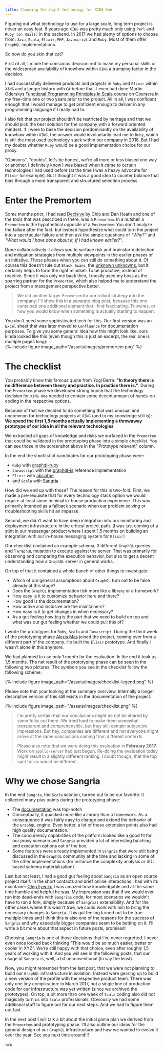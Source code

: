 ```yaml
---
title: Choosing the right technology for XING One
---
```

Figuring out what technology to use for a large scale, long term project is never an easy feat. 8 years ago `XING` was pretty much only using `Perl` and `Ruby (on Rails)` in the backend. In 2017 we had plenty of options to choose from: `Java`, `Scala`, `Elixir`, `PHP`, `Javascript` and `Ruby`. Most of them offer `GraphQL` implementations. 

So how do you skin that cat?

First of all, I made the conscious decision not to make my personal skills or the widespread availability of knowhow within `XING` a trumping factor in the decision. 

I had successfully delivered products and projects in `Ruby` and `Elixir` within `XING` and a longer history with `C#` before that. I even had done Martin Oderskys [Functional Programming Principles in Scala](https://www.coursera.org/learn/progfun1) course on Coursera in my free-time one or two years prior to the project. All in all, I was confident enough that I would manage to get proficient enough to deliver in any programming language if I really had to. 

I also felt that our project shouldn't be restricted by heritage and that we should pick the best solution for the company with a forward oriented mindset. If I were to base the decision predominantly on the availability of knowhow within `XING`, the answer would involuntarily lead me to `Ruby`, which is still the most used technology stack within our company in 2018. But I had my doubts whether `Ruby` would be a good implementation choice for our proxy.

"Opinions", "doubts", let's be honest, we're all more or less biased one way or another. I definitely know I was biased when it came to certain technologies I had used before (at the time I was a heavy advocate for `Elixir` for example). But I thought it was a good idea to counter balance that bias through a more transparent and structured selection process.

# Enter the Premortem
Some months prior, I had read [Decisive](https://www.goodreads.com/book/show/15798078-decisive) by Chip and Dan Heath and one of the tools that was described in there, was a `Premortem`. In a nutshell a `Premortem` is the hypothetical opposite of a `Postmortem`: You don't analyze the failure after the fact, but instead hypothesize what could turn the project into a spectacular failure and then ask the simple questions of *"Why?"* and *"What would I have done about it, if I had known earlier?"*. 

Done collaboratively it allows you to surface risk and brainstorm detection and mitigation strategies from multiple viewpoints in the earlier phases of an initiative. Those phases when you can still do something about it. Of course this doesn't rule out `Black Swans`, the [unknown unknowns](https://de.wikipedia.org/wiki/There_are_known_knowns), but it certainly helps to form the right mindset: To be proactive, instead of reactive. Since it was only me back then, I mostly used my boss as the sparring partner for the `Premortem`, which also helped me to understand the project from a management perspective better. 

> We did another larger `Premortem` for our rollout strategy into the company. I'll show this in a separate blog post, because this one contained one  additional element that I find fascinating: Tripwires, or how you would know when something is actually starting to happen.

You don't need some sophisticated tech for this. Our first version was an `Excel` sheet that was later moved to `Confluence` for documentation purposes. To give you some general idea how this might look like, ours kinda looked like this (even though this is just an excerpt, the real one is multiple pages long):  
{% include figure image_path="/assets/images/premortem.png" %}

# The checklist
You probably know this famous quote from Yogi Berra: **"In theory there is no difference between theory and practice. In practice there is."**. During the `Premortem` phase we developed strong hunch that the technology decision for `XING One` needed to contain some decent amount of hands-on coding in the respective options. 

Because of that we decided to do something that was unusual and uncommon for technology projects at `XING` (and to my knowledge still is): __We spend the first 1,5 months actually implementing a throwaway prototype of our idea in all the relevant technologies__

We extracted all gaps of knowledge and risks we surfaced in the `Premortem` that could be validated in the prototyping phase into a simple checklist. You can see those in the screenshot above in the "Prototype relevant" column. 

In the end the shortlist of candidates for our prototyping phase were:

* `Ruby` with [graphql-ruby](https://github.com/rmosolgo/graphql-ruby)
* `Javascript` with the [graphql-js](https://github.com/graphql/graphql-js) reference implementation
* `Elixir` with [absinthe](https://github.com/absinthe-graphql/absinthe)
* and `Scala` with [Sangria](https://github.com/sangria-graphql/sangria)

How did we end up with those? The reason for this is two-fold. First, we made a pre-requisite that for every technology stack option we would require at least some minimal in-house production experience. This was primarily intended as a fallback scenario when our problem solving or troubleshooting skills hit an impasse.

Second, we didn't want to have deep integration into our monitoring and deployment infrastructure in the critical project path. (I was just coming of a stint in our messenger product where I spent 1,5 months on building an integration with our in-house messaging system for `Elixir`)

Our checklist contained an example schema, 3 different `GraphQL` queries and 1 `GraphQL` mutation to execute against the server. That was primarily for observing and comparing the execution behavior, but also to get a decent understanding how a `GraphQL` server in general works. 

On top of that it contained a whole bunch of other things to investigate: 

* Which of our general assumptions about `GraphQL` turn out to be false already at this stage?
* Does the `GraphQL` implementation tick more like a library or a framework?
* How easy is it to customize behavior here and there?
* How good is the documentation?
* How active and inclusive are the maintainers?
* How easy is it to get changes in when necessary?
* As a gut feeling how big is the part that we need to build on top and what was our gut feeling whether we could pull this of?

I wrote the prototypes for `Ruby`, `Scala` and `Javascript`. During the third week of the prototyping phase [Alexis Mas](https://www.xing.com/profile/Alexis_Mas/cv) joined the project, coming over from a different part of the company. He built the `Elixir` prototype. And finally I wasn't alone in this anymore.

We had planned to use only 1 month for the evaluation. In the end it took us 1,5 months. The net result of the prototyping phase can be seen in the following two pictures. The symbols you see in the checklist follow the following scheme:

{% include figure image_path="/assets/images/checklist-legend.png" %}

Please note that your looking at the summary overview. Internally a longer descriptive version of this still exists in the documentation of the project.

{% include figure image_path="/assets/images/checklist.png" %}

> I'm pretty certain that our conclusions might be not be shared by some folks out there. We tried hard to make them somewhat transparent and comprehensible, but they still contain subjective impressions. But hey, companies are different and not everyone might arrive at the same conclusions coming from different contexts. 
>
>Please also note that we were doing this evaluation in __February 2017__. Work on `apollo-server` had just begun. Re-doing the evaluation today might result in a slightly different ranking. I doubt though, that the top spot for us would be different.

# Why we chose Sangria
In the end `Sangria`, the `Scala` solution, turned out to be our favorite. It collected many plus points during the prototyping phase:

* The [documentation](https://sangria-graphql.org/learn/) was top-notch
* Conceptually, it quacked more like a library than a framework. As a consequence it was fairly easy to change and extend the behavior of the `GraphQL` engine. Even better, a lot of those extension points also had high quality documentation. 
* The concurrency capabilities of the platform looked like a good fit for our proxy scenario and `Sangria` provided a lot of interesting batching and execution options out of the box. 
* Some features were already implemented in `Sangria` that were still being discussed in the `GraphQL` community at the time and lacking in some of the other implementations (for instance the complexity analysis or SDL based schema materialization)

Last but not least, I had a good gut feeling about `Sangria` as an open source project itself. In the short contacts and brief online interactions I had with its maintainer [Oleg Ilyenko](https://github.com/OlegIlyenko) I was amazed how knowledgable and at the same time humble and helpful he was. My impression was that if we would ever run into dead-ends with `Sangrias` code, for most scenarios we wouldn't have to run a fork, simply because of `Sangrias` extensibility. And for the other cases where this wasn't true, we could work with him to bring the necessary changes to `Sangria`. This gut feeling turned out to be true multiple times and I think this is also one of the reasons for the success of `Sangria` and why especially bigger companies seem to be betting on it. I'll write a bit more about that aspect in future posts, promised! 

Choosing `Sangria` is one of those decisions that I've never regretted. I never even once looked back thinking "This would be so much easier, better or cooler in XYZ". We're still happy with that choice, even after roughly 1,5 years of working with it. And you will see in the following posts, that our usage of `Sangria` is, well, a bit unconventional (to say the least). 

Now, you might remember from the last post, that we were not planning to build our `GraphQL` infrastructure in isolation. Instead were gearing up to build a new version of the profile with the respective product team. There was only one tiny complication: In March 2017, not a single line of production code for our infrastructure was yet written (since we archived the prototypes). On top, a bit more than one week of `Scala` coding also did not magically turn us into `Scala` professionals. Obviously we had some additional stuff to figure out for our next steps. And we had to figure them out fast.

In the next post I will talk a bit about the initial game plan we derived from the `Premortem` and prototyping phase. I'll also outline our ideas for the general design of our `GraphQL` infrastructure and how we wanted to evolve it over the year. See you next time around!!!

:wq
